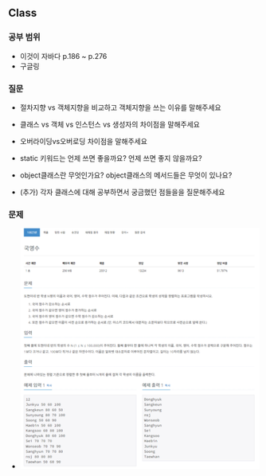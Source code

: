 ## Class

### 공부 범위

- 이것이 자바다 p.186 ~ p.276
- 구글링


### 질문

- 절차지향 vs 객체지향을 비교하고 객체지향을 쓰는 이유를 말해주세요

- 클래스 vs 객체 vs 인스턴스 vs 생성자의 차이점을 말해주세요

- 오버라이딩vs오버로딩 차이점을 말해주세요

- static 키워드는 언제 쓰면 좋을까요? 언제 쓰면 좋지 않을까요?

- object클래스란 무엇인가요? object클래스의 메서드들은 무엇이 있나요?

- (추가) 각자 클래스에 대해 공부하면서 궁금했던 점들을을 질문해주세요


### 문제

- ![코테문제](0718_국영수성적정렬.png)
